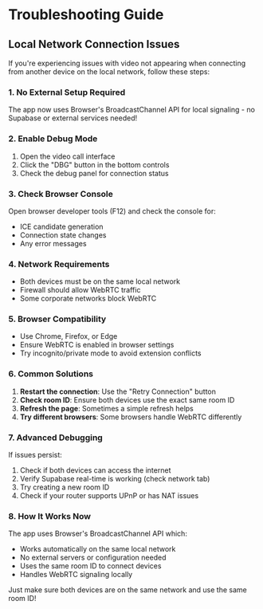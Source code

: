 # Troubleshooting Guide

## Local Network Connection Issues

If you're experiencing issues with video not appearing when connecting from another device on the local network, follow these steps:

### 1. No External Setup Required

The app now uses Browser's BroadcastChannel API for local signaling - no Supabase or external services needed!

### 2. Enable Debug Mode

1. Open the video call interface
2. Click the "DBG" button in the bottom controls
3. Check the debug panel for connection status

### 3. Check Browser Console

Open browser developer tools (F12) and check the console for:

- ICE candidate generation
- Connection state changes
- Any error messages

### 4. Network Requirements

- Both devices must be on the same local network
- Firewall should allow WebRTC traffic
- Some corporate networks block WebRTC

### 5. Browser Compatibility

- Use Chrome, Firefox, or Edge
- Ensure WebRTC is enabled in browser settings
- Try incognito/private mode to avoid extension conflicts

### 6. Common Solutions

1. **Restart the connection**: Use the "Retry Connection" button
2. **Check room ID**: Ensure both devices use the exact same room ID
3. **Refresh the page**: Sometimes a simple refresh helps
4. **Try different browsers**: Some browsers handle WebRTC differently

### 7. Advanced Debugging

If issues persist:

1. Check if both devices can access the internet
2. Verify Supabase real-time is working (check network tab)
3. Try creating a new room ID
4. Check if your router supports UPnP or has NAT issues

### 8. How It Works Now

The app uses Browser's BroadcastChannel API which:

- Works automatically on the same local network
- No external servers or configuration needed
- Uses the same room ID to connect devices
- Handles WebRTC signaling locally

Just make sure both devices are on the same network and use the same room ID!
